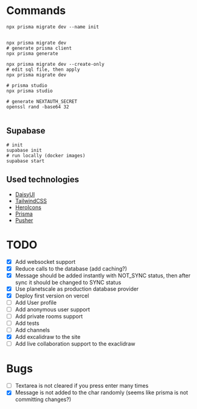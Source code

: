# Commands

```shell
npx prisma migrate dev --name init


npx prisma migrate dev
# generate prisma client
npx prisma generate

npx prisma migrate dev --create-only
# edit sql file, then apply
npx prisma migrate dev

# prisma studio
npx prisma studio

# generate NEXTAUTH_SECRET
openssl rand -base64 32


```

## Supabase

```shell
# init
supabase init
# run locally (docker images)
supabase start
```

## Used technologies

- [DaisyUI](https://daisyui.com/)
- [TailwindCSS](https://tailwindcss.com/)
- [HeroIcons](https://heroicons.com/)
- [Prisma](https://www.prisma.io/)
- [Pusher](https://pusher.com/)

# TODO

- [x] Add websocket support
- [x] Reduce calls to the database (add caching?)
- [x] Message should be added instantly with NOT_SYNC status, then after sync it should be changed to SYNC status
- [x] Use planetscale as production database provider
- [x] Deploy first version on vercel
- [ ] Add User profile
- [ ] Add anonymous user support
- [ ] Add private rooms support
- [ ] Add tests
- [ ] Add channels
- [x] Add excalidraw to the site
- [ ] Add live collaboration support to the exaclidraw

# Bugs

- [ ] Textarea is not cleared if you press enter many times
- [x] Message is not added to the char randomly (seems like prisma is not committing changes?)
